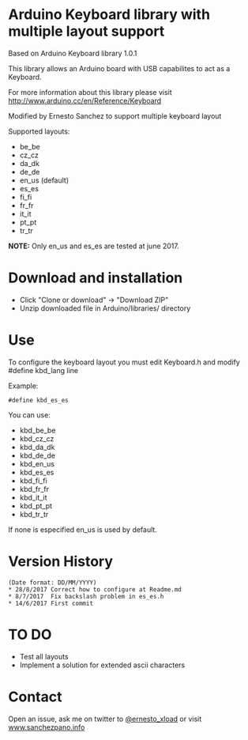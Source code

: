 Arduino Keyboard library with multiple layout support
=====================================================
 
Based on Arduino Keyboard library 1.0.1

This library allows an Arduino board with USB capabilites to act as a Keyboard.

For more information about this library please visit http://www.arduino.cc/en/Reference/Keyboard

Modified by Ernesto Sanchez to support multiple keyboard layout 

Supported layouts:
* be_be
* cz_cz
* da_dk
* de_de
* en_us (default)
* es_es
* fi_fi
* fr_fr
* it_it
* pt_pt
* tr_tr

__NOTE:__ Only en_us and es_es are tested at june 2017. 

Download and installation
=========================
- Click "Clone or download" -> "Download ZIP"
- Unzip downloaded file in Arduino/libraries/ directory

Use
===
To configure the keyboard layout you must edit Keyboard.h and modify #define kbd_lang line

Example:
```
#define kbd_es_es
```

You can use:
* kbd_be_be
* kbd_cz_cz
* kbd_da_dk
* kbd_de_de
* kbd_en_us
* kbd_es_es
* kbd_fi_fi
* kbd_fr_fr
* kbd_it_it
* kbd_pt_pt
* kbd_tr_tr

If none is especified en_us is used by default.

Version History
===============
```
(Date format: DD/MM/YYYY)
* 28/8/2017 Correct how to configure at Readme.md
* 8/7/2017  Fix backslash problem in es_es.h
* 14/6/2017 First commit

```

TO DO
=====
- Test all layouts
- Implement a solution for extended ascii characters


Contact
=======
Open an issue, ask me on twitter to [@ernesto_xload](http://www.twitter.com/ernesto_xload/) or visit www.sanchezpano.info
